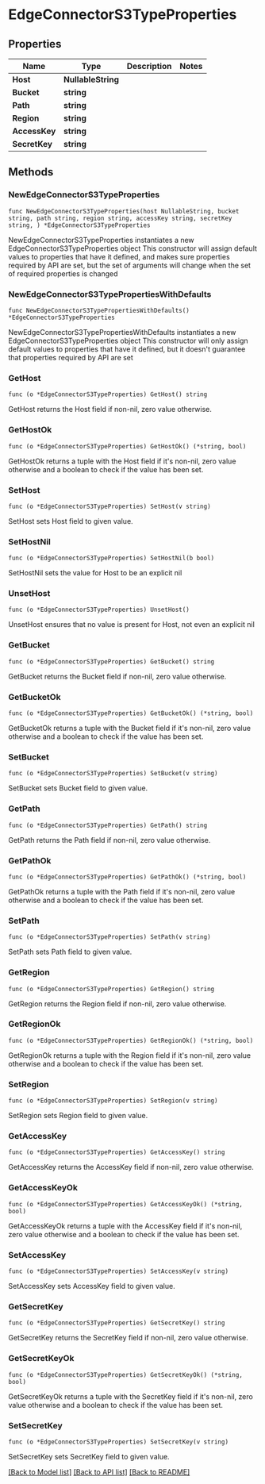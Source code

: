 # EdgeConnectorS3TypeProperties

## Properties

Name | Type | Description | Notes
------------ | ------------- | ------------- | -------------
**Host** | **NullableString** |  | 
**Bucket** | **string** |  | 
**Path** | **string** |  | 
**Region** | **string** |  | 
**AccessKey** | **string** |  | 
**SecretKey** | **string** |  | 

## Methods

### NewEdgeConnectorS3TypeProperties

`func NewEdgeConnectorS3TypeProperties(host NullableString, bucket string, path string, region string, accessKey string, secretKey string, ) *EdgeConnectorS3TypeProperties`

NewEdgeConnectorS3TypeProperties instantiates a new EdgeConnectorS3TypeProperties object
This constructor will assign default values to properties that have it defined,
and makes sure properties required by API are set, but the set of arguments
will change when the set of required properties is changed

### NewEdgeConnectorS3TypePropertiesWithDefaults

`func NewEdgeConnectorS3TypePropertiesWithDefaults() *EdgeConnectorS3TypeProperties`

NewEdgeConnectorS3TypePropertiesWithDefaults instantiates a new EdgeConnectorS3TypeProperties object
This constructor will only assign default values to properties that have it defined,
but it doesn't guarantee that properties required by API are set

### GetHost

`func (o *EdgeConnectorS3TypeProperties) GetHost() string`

GetHost returns the Host field if non-nil, zero value otherwise.

### GetHostOk

`func (o *EdgeConnectorS3TypeProperties) GetHostOk() (*string, bool)`

GetHostOk returns a tuple with the Host field if it's non-nil, zero value otherwise
and a boolean to check if the value has been set.

### SetHost

`func (o *EdgeConnectorS3TypeProperties) SetHost(v string)`

SetHost sets Host field to given value.


### SetHostNil

`func (o *EdgeConnectorS3TypeProperties) SetHostNil(b bool)`

 SetHostNil sets the value for Host to be an explicit nil

### UnsetHost
`func (o *EdgeConnectorS3TypeProperties) UnsetHost()`

UnsetHost ensures that no value is present for Host, not even an explicit nil
### GetBucket

`func (o *EdgeConnectorS3TypeProperties) GetBucket() string`

GetBucket returns the Bucket field if non-nil, zero value otherwise.

### GetBucketOk

`func (o *EdgeConnectorS3TypeProperties) GetBucketOk() (*string, bool)`

GetBucketOk returns a tuple with the Bucket field if it's non-nil, zero value otherwise
and a boolean to check if the value has been set.

### SetBucket

`func (o *EdgeConnectorS3TypeProperties) SetBucket(v string)`

SetBucket sets Bucket field to given value.


### GetPath

`func (o *EdgeConnectorS3TypeProperties) GetPath() string`

GetPath returns the Path field if non-nil, zero value otherwise.

### GetPathOk

`func (o *EdgeConnectorS3TypeProperties) GetPathOk() (*string, bool)`

GetPathOk returns a tuple with the Path field if it's non-nil, zero value otherwise
and a boolean to check if the value has been set.

### SetPath

`func (o *EdgeConnectorS3TypeProperties) SetPath(v string)`

SetPath sets Path field to given value.


### GetRegion

`func (o *EdgeConnectorS3TypeProperties) GetRegion() string`

GetRegion returns the Region field if non-nil, zero value otherwise.

### GetRegionOk

`func (o *EdgeConnectorS3TypeProperties) GetRegionOk() (*string, bool)`

GetRegionOk returns a tuple with the Region field if it's non-nil, zero value otherwise
and a boolean to check if the value has been set.

### SetRegion

`func (o *EdgeConnectorS3TypeProperties) SetRegion(v string)`

SetRegion sets Region field to given value.


### GetAccessKey

`func (o *EdgeConnectorS3TypeProperties) GetAccessKey() string`

GetAccessKey returns the AccessKey field if non-nil, zero value otherwise.

### GetAccessKeyOk

`func (o *EdgeConnectorS3TypeProperties) GetAccessKeyOk() (*string, bool)`

GetAccessKeyOk returns a tuple with the AccessKey field if it's non-nil, zero value otherwise
and a boolean to check if the value has been set.

### SetAccessKey

`func (o *EdgeConnectorS3TypeProperties) SetAccessKey(v string)`

SetAccessKey sets AccessKey field to given value.


### GetSecretKey

`func (o *EdgeConnectorS3TypeProperties) GetSecretKey() string`

GetSecretKey returns the SecretKey field if non-nil, zero value otherwise.

### GetSecretKeyOk

`func (o *EdgeConnectorS3TypeProperties) GetSecretKeyOk() (*string, bool)`

GetSecretKeyOk returns a tuple with the SecretKey field if it's non-nil, zero value otherwise
and a boolean to check if the value has been set.

### SetSecretKey

`func (o *EdgeConnectorS3TypeProperties) SetSecretKey(v string)`

SetSecretKey sets SecretKey field to given value.



[[Back to Model list]](../README.md#documentation-for-models) [[Back to API list]](../README.md#documentation-for-api-endpoints) [[Back to README]](../README.md)


